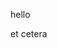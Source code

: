 hello





















































































































































































































































































































































































































































































































































































































































































































































et cetera
